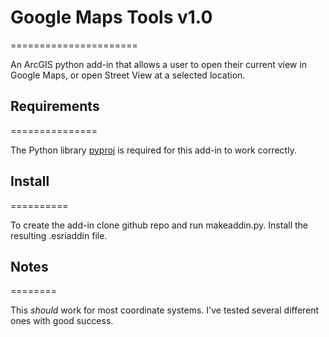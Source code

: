 # Google Maps Tools v1.0
======================

An ArcGIS python add-in that allows a user to open their current view in Google Maps, or open Street View at a selected location.


## Requirements
===============

The Python library [pyproj](https://github.com/jswhit/pyproj) is required for this add-in to work correctly.


## Install
==========

To create the add-in clone github repo and run makeaddin.py. Install the resulting .esriaddin file.


## Notes
========

This *should* work for most coordinate systems. I've tested several different ones with good success.